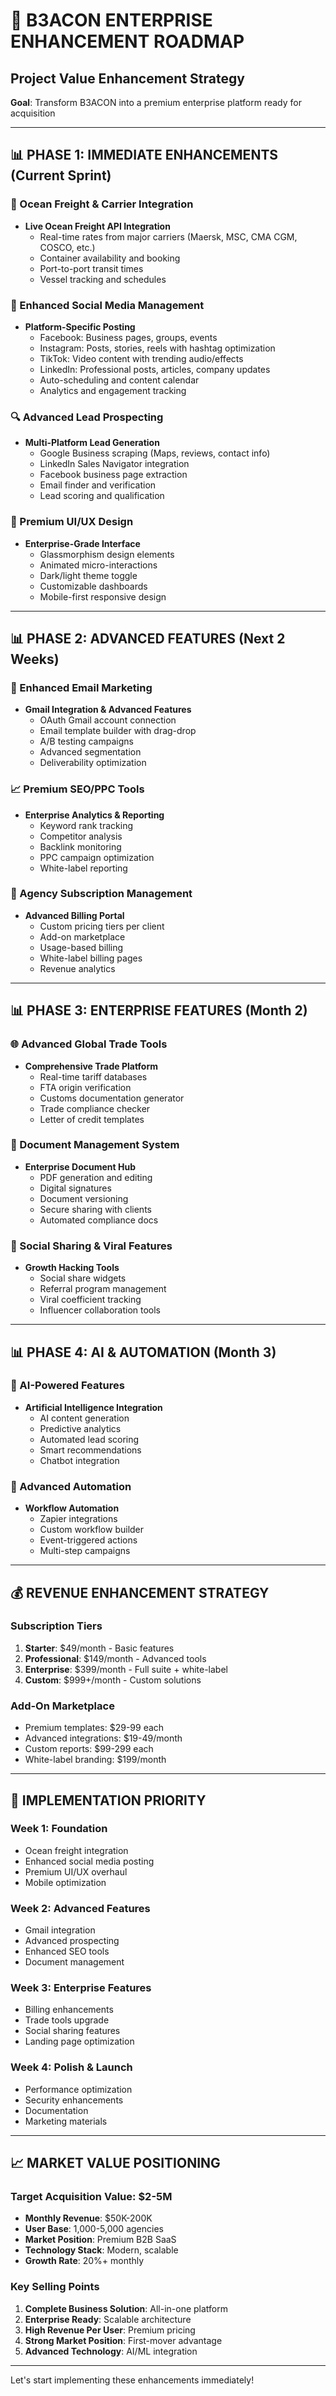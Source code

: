 # 🚀 B3ACON ENTERPRISE ENHANCEMENT ROADMAP

## Project Value Enhancement Strategy
**Goal**: Transform B3ACON into a premium enterprise platform ready for acquisition

---

## 📊 PHASE 1: IMMEDIATE ENHANCEMENTS (Current Sprint)

### 🌊 Ocean Freight & Carrier Integration
- **Live Ocean Freight API Integration**
  - Real-time rates from major carriers (Maersk, MSC, CMA CGM, COSCO, etc.)
  - Container availability and booking
  - Port-to-port transit times
  - Vessel tracking and schedules

### 📱 Enhanced Social Media Management
- **Platform-Specific Posting**
  - Facebook: Business pages, groups, events
  - Instagram: Posts, stories, reels with hashtag optimization
  - TikTok: Video content with trending audio/effects
  - LinkedIn: Professional posts, articles, company updates
  - Auto-scheduling and content calendar
  - Analytics and engagement tracking

### 🔍 Advanced Lead Prospecting
- **Multi-Platform Lead Generation**
  - Google Business scraping (Maps, reviews, contact info)
  - LinkedIn Sales Navigator integration
  - Facebook business page extraction
  - Email finder and verification
  - Lead scoring and qualification

### 💎 Premium UI/UX Design
- **Enterprise-Grade Interface**
  - Glassmorphism design elements
  - Animated micro-interactions
  - Dark/light theme toggle
  - Customizable dashboards
  - Mobile-first responsive design

---

## 📊 PHASE 2: ADVANCED FEATURES (Next 2 Weeks)

### 📧 Enhanced Email Marketing
- **Gmail Integration & Advanced Features**
  - OAuth Gmail account connection
  - Email template builder with drag-drop
  - A/B testing campaigns
  - Advanced segmentation
  - Deliverability optimization

### 📈 Premium SEO/PPC Tools
- **Enterprise Analytics & Reporting**
  - Keyword rank tracking
  - Competitor analysis
  - Backlink monitoring
  - PPC campaign optimization
  - White-label reporting

### 🏢 Agency Subscription Management
- **Advanced Billing Portal**
  - Custom pricing tiers per client
  - Add-on marketplace
  - Usage-based billing
  - White-label billing pages
  - Revenue analytics

---

## 📊 PHASE 3: ENTERPRISE FEATURES (Month 2)

### 🌐 Advanced Global Trade Tools
- **Comprehensive Trade Platform**
  - Real-time tariff databases
  - FTA origin verification
  - Customs documentation generator
  - Trade compliance checker
  - Letter of credit templates

### 📄 Document Management System
- **Enterprise Document Hub**
  - PDF generation and editing
  - Digital signatures
  - Document versioning
  - Secure sharing with clients
  - Automated compliance docs

### 🔗 Social Sharing & Viral Features
- **Growth Hacking Tools**
  - Social share widgets
  - Referral program management
  - Viral coefficient tracking
  - Influencer collaboration tools

---

## 📊 PHASE 4: AI & AUTOMATION (Month 3)

### 🤖 AI-Powered Features
- **Artificial Intelligence Integration**
  - AI content generation
  - Predictive analytics
  - Automated lead scoring
  - Smart recommendations
  - Chatbot integration

### 🔄 Advanced Automation
- **Workflow Automation**
  - Zapier integrations
  - Custom workflow builder
  - Event-triggered actions
  - Multi-step campaigns

---

## 💰 REVENUE ENHANCEMENT STRATEGY

### Subscription Tiers
1. **Starter**: $49/month - Basic features
2. **Professional**: $149/month - Advanced tools
3. **Enterprise**: $399/month - Full suite + white-label
4. **Custom**: $999+/month - Custom solutions

### Add-On Marketplace
- Premium templates: $29-99 each
- Advanced integrations: $19-49/month
- Custom reports: $99-299 each
- White-label branding: $199/month

---

## 🎯 IMPLEMENTATION PRIORITY

### Week 1: Foundation
- Ocean freight integration
- Enhanced social media posting
- Premium UI/UX overhaul
- Mobile optimization

### Week 2: Advanced Features
- Gmail integration
- Advanced prospecting
- Enhanced SEO tools
- Document management

### Week 3: Enterprise Features
- Billing enhancements
- Trade tools upgrade
- Social sharing features
- Landing page optimization

### Week 4: Polish & Launch
- Performance optimization
- Security enhancements
- Documentation
- Marketing materials

---

## 📈 MARKET VALUE POSITIONING

### Target Acquisition Value: $2-5M
- **Monthly Revenue**: $50K-200K
- **User Base**: 1,000-5,000 agencies
- **Market Position**: Premium B2B SaaS
- **Technology Stack**: Modern, scalable
- **Growth Rate**: 20%+ monthly

### Key Selling Points
1. **Complete Business Solution**: All-in-one platform
2. **Enterprise Ready**: Scalable architecture
3. **High Revenue Per User**: Premium pricing
4. **Strong Market Position**: First-mover advantage
5. **Advanced Technology**: AI/ML integration

---

Let's start implementing these enhancements immediately!